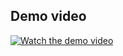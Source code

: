 ## Demo video

[![Watch the demo video](https://img.youtube.com/vi/PeNRzrSayWE/0.jpg)](https://youtu.be/PeNRzrSayWE)
